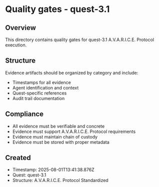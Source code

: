# Quality gates - quest-3.1

## Overview
This directory contains quality gates for quest-3.1 A.V.A.R.I.C.E. Protocol execution.

## Structure
Evidence artifacts should be organized by category and include:
- Timestamps for all evidence
- Agent identification and context
- Quest-specific references
- Audit trail documentation

## Compliance
- All evidence must be verifiable and concrete
- Evidence must support A.V.A.R.I.C.E. Protocol requirements
- Evidence must maintain chain of custody
- Evidence must be stored with proper metadata

## Created
- Timestamp: 2025-08-01T13:41:38.876Z
- Quest: quest-3.1
- Structure: A.V.A.R.I.C.E. Protocol Standardized
